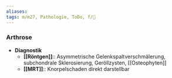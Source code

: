 ```yaml
---
aliases: 
tags: m/m27, Pathologie, ToDo, f/🦴
---
```

### Arthrose
- **Diagnostik**
	- **[[Röntgen]]**:: Asymmetrische Gelenkspaltverschmälerung, subchondrale Sklerosierung, Geröllzysten, [[Osteophyten]]
	- **[[MRT]]**:: Knorpelschaden direkt darstellbar